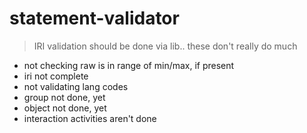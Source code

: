 # statement-validator

> IRI validation should be done via lib.. these don't really do much

- not checking raw is in range of min/max, if present
- iri not complete
- not validating lang codes
- group not done, yet
- object not done, yet
- interaction activities aren't done
